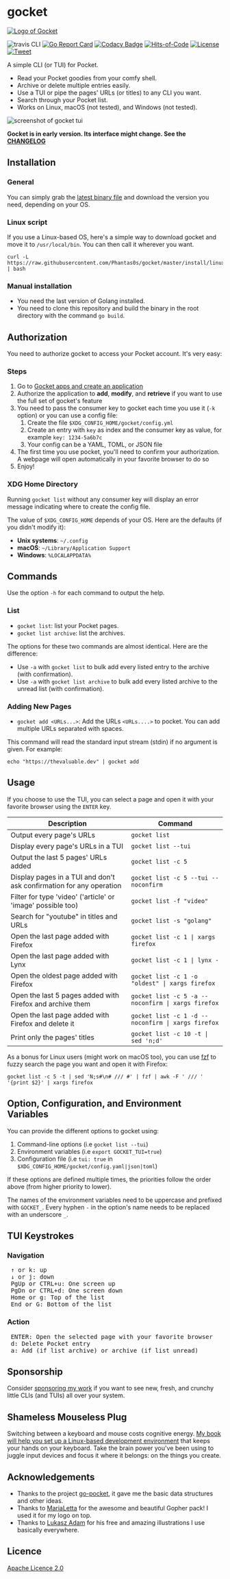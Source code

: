# gocket

[![Logo of Gocket](./doc/logo_smaller.png)](https://github.com/Phantas0s/gocket/releases/latest)

![travis CLI](https://travis-ci.com/Phantas0s/gocket.svg?branch=master&style=for-the-badge) [![Go Report Card](https://goreportcard.com/badge/github.com/Phantas0s/gocket)](https://goreportcard.com/report/github.com/Phantas0s/gocket) [![Codacy Badge](https://app.codacy.com/project/badge/Grade/88995a866bc842f29aa8ef64a494a945)](https://www.codacy.com/gh/Phantas0s/gocket/dashboard?utm_source=github.com&amp;utm_medium=referral&amp;utm_content=Phantas0s/gocket&amp;utm_campaign=Badge_Grade) [![Hits-of-Code](https://hitsofcode.com/github/phantas0s/gocket)](https://www.vbrandl.net/post/2019-05-03_hits-of-code/) [![License](https://img.shields.io/badge/License-Apache%202.0-blue.svg)](https://opensource.org/licenses/Apache-2.0) 
[![Tweet](https://img.shields.io/twitter/url/http/shields.io.svg?style=social)](https://twitter.com/intent/tweet?text=Gocket%20-%20CLI%20and%20TUI%20for%20Pocket%20:&url=https%3A%2F%2Fgithub.com%2Fphantas0s%2Fgocket&hashtags=developers,mouseless,terminal,CLI,golang)

A simple CLI (or TUI) for Pocket.

* Read your Pocket goodies from your comfy shell.
* Archive or delete multiple entries easily.
* Use a TUI or pipe the pages' URLs (or titles) to any CLI you want.
* Search through your Pocket list.
* Works on Linux, macOS (not tested), and Windows (not tested).

![screenshot of gocket tui](./doc/screenshot.jpg)

**Gocket is in early version. Its interface might change. See the [CHANGELOG](./CHANGELOG.md)**

## Installation

### General

You can simply grab the [latest binary file](https://github.com/Phantas0s/gocket/releases/latest) and download the version you need, depending on your OS.

### Linux script

If you use a Linux-based OS, here's a simple way to download gocket and move it to `/usr/local/bin`. You can then call it wherever you want.

```shell
curl -L https://raw.githubusercontent.com/Phantas0s/gocket/master/install/linux.sh | bash
```
### Manual installation

* You need the last version of Golang installed.
* You need to clone this repository and build the binary in the root directory with the command `go build`.

## Authorization

You need to authorize gocket to access your Pocket account. It's very easy:

### Steps

1. Go to [Gocket apps and create an application](https://getpocket.com/developer/apps/)
2. Authorize the application to **add**, **modify**, and **retrieve** if you want to use the full set of gocket's feature
3. You need to pass the consumer key to gocket each time you use it (`-k` option) or you can use a config file:
    1. Create the file `$XDG_CONFIG_HOME/gocket/config.yml`
    2. Create an entry with `key` as index and the consumer key as value, for example `key: 1234-5a6b7c`
    3. Your config can be a YAML, TOML, or JSON file
3. The first time you use pocket, you'll need to confirm your authorization. A webpage will open automatically in your favorite browser to do so
4. Enjoy!

### XDG Home Directory

Running `gocket list` without any consumer key will display an error message indicating where to create the config file.

The value of `$XDG_CONFIG_HOME` depends of your OS. Here are the defaults (if you didn't modify it):

* **Unix systems**: `~/.config`
* **macOS**: `~/Library/Application Support`
* **Windows**: `%LOCALAPPDATA%`

## Commands

Use the option `-h` for each command to output the help.

### List

* `gocket list`: list your Pocket pages.
* `gocket list archive`: list the archives.

The options for these two commands are almost identical. Here are the difference:

* Use `-a` with `gocket list` to bulk add every listed entry to the archive (with confirmation).
* Use `-a` with `gocket list archive` to bulk add every listed archive to the unread list (with confirmation).

### Adding New Pages

* `gocket add <URLs...>`: Add the URLs `<URLs....>` to pocket. You can add multiple URLs separated with spaces.

This command will read the standard input stream (stdin) if no argument is given. For example:

```
echo "https://thevaluable.dev" | gocket add
```

## Usage

If you choose to use the TUI, you can select a page and open it with your favorite browser using the `ENTER` key.

| Description                                                         | Command                              |
| ----                                                                | ----                                 |
| Output every page's URLs                                            | `gocket list`                        |
| Display every page's URLs in a TUI                                  | `gocket list --tui`                  |
| Output the last 5 pages' URLs added                                 | `gocket list -c 5`                   |
| Display pages in a TUI and don't ask confirmation for any operation | `gocket list -c 5 --tui --noconfirm` |
| Filter for type 'video' ('article' or 'image' possible too)         | `gocket list -f "video"`            |
| Search for "youtube" in titles and URLs                             | `gocket list -s "golang"`           |
| Open the last page added with Firefox                               | `gocket list -c 1 \| xargs firefox` |
| Open the last page added with Lynx                                  | `gocket list -c 1 \| lynx -`        |
| Open the oldest page added with Firefox                             | `gocket list -c 1 -o "oldest" \| xargs firefox` |
| Open the last 5 pages added with Firefox and archive them           | `gocket list -c 5 -a --noconfirm \| xargs firefox` |
| Open the last page added with Firefox and delete it                 | `gocket list -c 1 -d --noconfirm \| xargs firefox` |
| Print only the pages' titles                                        | `gocket list -c 10 -t \| sed 'n;d'` |

As a bonus for Linux users (might work on macOS too), you can use [fzf](https://github.com/junegunn/fzf) to fuzzy search the page you want and open it with Firefox:

```
gocket list -c 5 -t | sed 'N;s#\n# /// #' | fzf | awk -F ' /// ' '{print $2}' | xargs firefox
```

## Option, Configuration, and Environment Variables

You can provide the different options to gocket using:

1. Command-line options (i.e `gocket list --tui`)
2. Environment variables (i.e `export GOCKET_TUI=true`)
3. Configuration file (i.e `tui: true` in `$XDG_CONFIG_HOME/gocket/config.yaml|json|toml`)

If these options are defined multiple times, the priorities follow the order above (from higher priority to lower).

The names of the environment variables need to be uppercase and prefixed with `GOCKET_`. Every hyphen `-` in the option's name needs to be replaced with an underscore `_`.

## TUI Keystrokes

### Navigation

<pre>
 <kbd>↑</kbd> or <kbd>k</kbd>: up
 <kbd>↓</kbd> or <kbd>j</kbd>: down
 <kbd>PgUp</kbd> or <kbd>CTRL</kbd>+<kbd>u</kbd>: One screen up
 <kbd>PgDn</kbd> or <kbd>CTRL</kbd>+<kbd>d</kbd>: One screen down
 <kbd>Home</kbd> or <kbd>g</kbd>: Top of the list
 <kbd>End</kbd> or <kbd>G</kbd>: Bottom of the list
</pre>

### Action

<pre>
 <kbd>ENTER</kbd>: Open the selected page with your favorite browser
 <kbd>d</kbd>: Delete Pocket entry
 <kbd>a</kbd>: Add (if list archive) or archive (if list unread)
</pre>

## Sponsorship

Consider [sponsoring my work](https://github.com/sponsors/Phantas0s) if you want to see new, fresh, and crunchy little CLIs (and TUIs) all over your system.

## Shameless Mouseless Plug

Switching between a keyboard and mouse costs cognitive energy. [My book will help you set up a Linux-based development environment](https://themouseless.dev) that keeps your hands on your keyboard. Take the brain power you've been using to juggle input devices and focus it where it belongs: on the things you create.

## Acknowledgements

* Thanks to the project [go-pocket](https://github.com/motemen/go-pocket), it gave me the basic data structures and other ideas.
* Thanks to [MariaLetta](https://github.com/MariaLetta/free-gophers-pack) for the awesome and beautiful Gopher pack! I used it for my logo on top.
* Thanks to [Lukasz Adam](https://lukaszadam.com/illustrations) for his free and amazing illustrations I use basically everywhere.

## Licence

[Apache Licence 2.0](https://choosealicense.com/licenses/apache-2.0/)
